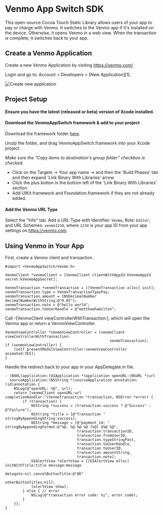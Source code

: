 Venmo App Switch SDK
========================

This open-source Cocoa Touch Static Library allows users of your app to pay or charge with Venmo. 
It switches to the Venmo app if it's installed on the device. Otherwise, it opens Venmo in a web view. When the transaction is complete, it switches back to your app.

Create a Venmo Application
--------------------------

Create a new Venmo Application by visiting https://venmo.com/ 

Login and go to: Account > Developers > [New Application][1].

![Create new application](https://dl.dropbox.com/u/800/Captured/GbalC.png)


Project Setup
-------------

#### Ensure you have the latest (released or beta) version of Xcode installed.

#### Download the VenmoAppSwitch framework & add to your project

Download the framework folder [here](https://github.com/venmo/app-switch-ios-framework/archive/master.zip).

Unzip the folder, and drag VenmoAppSwitch.framework into your Xcode project.

*Make sure the "Copy items to destination's group folder" checkbox is checked.*

- Click on the Targets → Your app name → and then the 'Build Phases' tab and then expand 'Link Binary With Libraries' arrow.
- Click the plus button in the bottom left of the 'Link Binary With Libraries' section.
- Add UIKit.framework and Foundation.framework if they are not already added. 

#### Add the Venmo URL Type

Select the "Info" tab. Add a URL Type with Identifier: `Venmo`, Role: `Editor`, and URL Schemes: `venmo1234`, where `1234` is your app ID from your app settings on https://venmo.com.

Using Venmo in Your App
-----------------------
First, create a Venmo client and transaction. 
```objc
#import <VenmoAppSwitch/Venmo.h>

VenmoClient *venmoClient = [VenmoClient clientWithAppId:kVenmoAppId secret:kVenmoAppSecret];
    
VenmoTransaction *venmoTransaction = [[VenmoTransaction alloc] init];
venmoTransaction.type = VenmoTransactionTypePay;
venmoTransaction.amount = [NSDecimalNumber decimalNumberWithString:@"0.05"];
venmoTransaction.note = @"hello world";
venmoTransaction.toUserHandle = @"matthewhamilton";
```

Call -[VenmoClient viewControllerWithTransaction:], which will open the Venmo app or return a VenmoViewController.
```objc
VenmoViewController *venmoViewController = [venmoClient viewControllerWithTransaction:
                                                venmoTransaction];
if (venmoViewController) {
    [self presentModalViewController:venmoViewController animated:YES];
}
```

Handle the redirect back to your app in your AppDelegate.m file.
```objc
- (BOOL)application:(UIApplication *)application openURL:(NSURL *)url
  sourceApplication:(NSString *)sourceApplication annotation:(id)annotation {
    NSLog(@"openURL: %@", url);
    return [venmoClient openURL:url completionHandler:^(VenmoTransaction *transaction, NSError *error) {
        if (transaction) {
            NSString *success = (transaction.success ? @"Success" : @"Failure");
            NSString *title = [@"Transaction " stringByAppendingString:success];
            NSString *message = [@"payment_id: " stringByAppendingFormat:@"%@. %@ %@ %@ (%@) $%@ %@",
                                 transaction.transactionID,
                                 transaction.fromUserID,
                                 transaction.typeStringPast,
                                 transaction.toUserHandle,
                                 transaction.toUserID,
                                 transaction.amountString,
                                 transaction.note];
            UIAlertView *alertView = [[UIAlertView alloc] initWithTitle:title message:message
                                                               delegate:nil cancelButtonTitle:@"OK"
                                                      otherButtonTitles:nil];
            [alertView show];
        } else { // error
            NSLog(@"transaction error code: %i", error.code);
        }
    }];
}
```
